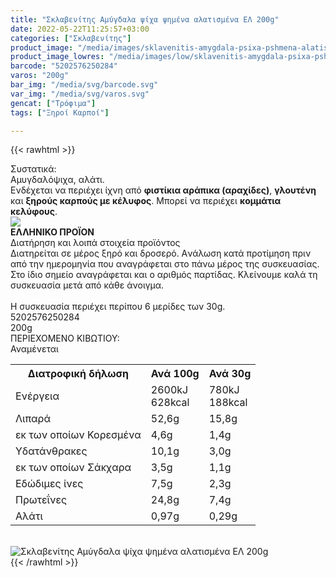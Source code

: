 ```yaml
---
title: "Σκλαβενίτης Αμύγδαλα ψίχα ψημένα αλατισμένα ΕΛ 200g"
date: 2022-05-22T11:25:57+03:00
categories: ["Σκλαβενίτης"]
product_image: "/media/images/sklavenitis-amygdala-psixa-pshmena-alatismena-el-200g.jpg"
product_image_lowres: "/media/images/low/sklavenitis-amygdala-psixa-pshmena-alatismena-el-200g.jpg"
barcode: "5202576250284"
varos: "200g"
bar_img: "/media/svg/barcode.svg"
var_img: "/media/svg/varos.svg"
gencat: ["Τρόφιμα"]
tags: ["Ξηροί Καρποί"]

---
```

{{< rawhtml >}}

<div class="sload452"><div class="product"><div id="sistatika">Συστατικά:</div><div class="alltext">Αμυγδαλόψιχα, αλάτι.<br>Ενδέχεται να περιέχει ίχνη από <b>φιστίκια αράπικα (αραχίδες)</b>, <b>γλουτένη</b> και <b>ξηρούς καρπούς με κέλυφος</b>. Μπορεί να περιέχει <b>κομμάτια κελύφους</b>.<br></div><div id="flag"><div id="flagimage"><img src="/media/icons/gr.svg"></div><span id="flagtext"><b>ΕΛΛΗΝΙΚΟ ΠΡΟΪΟΝ</b></span></div><div id="loipa">Διατήρηση και λοιπά στοιχεία προϊόντος</div><div class="alltext">Διατηρείται σε μέρος ξηρό και δροσερό. Aνάλωση κατά προτίμηση πριν από την ημερομηνία που αναγράφεται στο πάνω μέρος της συσκευασίας. Στο ίδιο σημείο αναγράφεται και ο αριθμός παρτίδας. Κλείνουμε καλά τη συσκευασία μετά από κάθε άνοιγμα.<br><br>Η συσκευασία περιέχει περίπου 6 μερίδες των 30g.</div><div id="barcode"><div id="barimage1"></div><span id="bartext">5202576250284</span></div><div id="varos"><div id="varosimage1"></div><span id="varostext">200g</span></div><div id="kivotio">ΠΕΡΙΕΧΟΜΕΝΟ ΚΙΒΩΤΙΟΥ:<br>Αναμένεται</div><div class="tabout"><table id="diatable"><tbody><tr><th>Διατροφική δήλωση</th><th>Ανά 100g</th><th>Ανά 30g</th></tr><tr><td class="texr2">Ενέργεια</td><td class="texr">2600kJ<br>628kcal</td><td class="texr">780kJ<br>188kcal</td></tr><tr><td class="texr2">Λιπαρά</td><td class="texr">52,6g</td><td class="texr">15,8g</td></tr><tr><td class="gray">εκ των οποίων Κορεσµένα</td><td class="gray2">4,6g</td><td class="gray2">1,4g</td></tr><tr><td class="texr2">Yδατάνθρακες</td><td class="texr">10,1g</td><td class="texr">3,0g</td></tr><tr><td class="gray">εκ των οποίων Σάκχαρα</td><td class="gray2">3,5g</td><td class="gray2">1,1g</td></tr><tr><td class="texr2">Eδώδιμες ίνες</td><td class="texr">7,5g</td><td class="texr">2,3g</td></tr><tr><td class="texr2">Πρωτεΐνες</td><td class="texr">24,8g</td><td class="texr">7,4g</td></tr><tr><td class="texr2">Αλάτι</td><td class="texr">0,97g</td><td class="texr">0,29g</td></tr></tbody></table></div><br><div class="pimg"><img alt="Σκλαβενίτης Αμύγδαλα ψίχα ψημένα αλατισμένα ΕΛ 200g" title="Σκλαβενίτης Αμύγδαλα ψίχα ψημένα αλατισμένα ΕΛ 200g" src="/media/images/sklavenitis-amygdala-psixa-pshmena-alatismena-el-200g.jpg"></div></div></div>
{{< /rawhtml >}}


